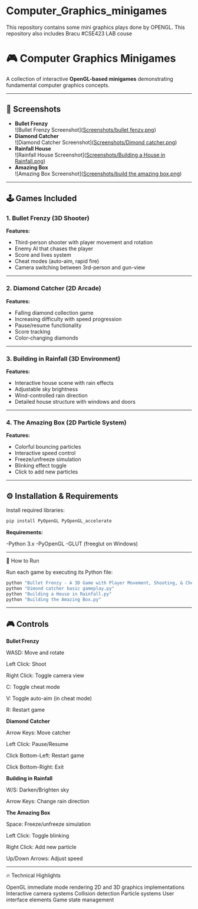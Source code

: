 # Computer_Graphics_minigames
This repository contains some mini graphics plays done by OPENGL.
This repository also includes Bracu #CSE423 LAB couse  

# 🎮 Computer Graphics Minigames

A collection of interactive **OpenGL-based minigames** demonstrating fundamental computer graphics concepts.

---

## 📸 Screenshots
- **Bullet Frenzy**  
  ![Bullet Frenzy Screenshot]([Screenshots/bullet fenzy.png](https://github.com/TheOnlyNaimur/Computer_Graphics_minigames/blob/22c194abb3d88e5d0ccc3c66b281c87a14f4113d/Screenshots/bullet%20fenzy.png))  
- **Diamond Catcher**  
  ![Diamond Catcher Screenshot]([Screenshots/Dimond catcher.png](https://github.com/TheOnlyNaimur/Computer_Graphics_minigames/blob/22c194abb3d88e5d0ccc3c66b281c87a14f4113d/Screenshots/Dimond%20catcher.png))  
- **Rainfall House**  
  ![Rainfall House Screenshot]([Screenshots/Building a House in Rainfall.png](https://github.com/TheOnlyNaimur/Computer_Graphics_minigames/blob/22c194abb3d88e5d0ccc3c66b281c87a14f4113d/Screenshots/Building%20a%20House%20in%20Rainfall.png))
- **Amazing Box**  
  ![Amazing Box Screenshot]([Screenshots/build the amazing box.png](https://github.com/TheOnlyNaimur/Computer_Graphics_minigames/blob/22c194abb3d88e5d0ccc3c66b281c87a14f4113d/Screenshots/build%20the%20amazing%20box.png))



---

## 🕹️ Games Included

### 1. Bullet Frenzy (3D Shooter)
**Features:**
- Third-person shooter with player movement and rotation
- Enemy AI that chases the player
- Score and lives system
- Cheat modes (auto-aim, rapid fire)
- Camera switching between 3rd-person and gun-view

---

### 2. Diamond Catcher (2D Arcade)
**Features:**
- Falling diamond collection game
- Increasing difficulty with speed progression
- Pause/resume functionality
- Score tracking
- Color-changing diamonds

---

### 3. Building in Rainfall (3D Environment)
**Features:**
- Interactive house scene with rain effects
- Adjustable sky brightness
- Wind-controlled rain direction
- Detailed house structure with windows and doors

---

### 4. The Amazing Box (2D Particle System)
**Features:**
- Colorful bouncing particles
- Interactive speed control
- Freeze/unfreeze simulation
- Blinking effect toggle
- Click to add new particles

---

## ⚙️ Installation & Requirements

Install required libraries:
```bash
pip install PyOpenGL PyOpenGL_accelerate
```

**Requirements:**

-Python 3.x
-PyOpenGL
-GLUT (freeglut on Windows)

---

🚀 How to Run


Run each game by executing its Python file:

```bash
python "Bullet Frenzy - A 3D Game with Player Movement, Shooting, & Cheat Modes.py"
python "Dimond catcher basic gameplay.py"
python "Building a House in Rainfall.py"
python "Building the Amazing Box.py"
```
---

## 🎮 Controls


**Bullet Frenzy**

WASD: Move and rotate

Left Click: Shoot

Right Click: Toggle camera view

C: Toggle cheat mode

V: Toggle auto-aim (in cheat mode)

R: Restart game

**Diamond Catcher**

Arrow Keys: Move catcher

Left Click: Pause/Resume

Click Bottom-Left: Restart game

Click Bottom-Right: Exit

**Building in Rainfall**

W/S: Darken/Brighten sky

Arrow Keys: Change rain direction

**The Amazing Box**

Space: Freeze/unfreeze simulation

Left Click: Toggle blinking

Right Click: Add new particle

Up/Down Arrows: Adjust speed


---


🔥 Technical Highlights



OpenGL immediate mode rendering
2D and 3D graphics implementations
Interactive camera systems
Collision detection
Particle systems
User interface elements
Game state management





